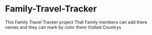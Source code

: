 # Family-Travel-Tracker
This Family Travel Tracker project  That Family members can add there names and they can mark by color there Visited Countrys  

